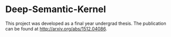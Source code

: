 # Deep-Semantic-Kernel
This project was developed as a final year undergrad thesis. The publication can be found at http://arxiv.org/abs/1512.04086. 
